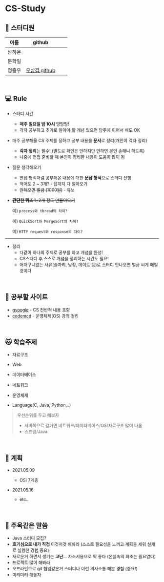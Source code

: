 # CS-Study



## :information_desk_person: 스터디원

|  이름  |                    github                     |      |      |
| :----: | :-------------------------------------------: | ---- | ---- |
| 남하은 |                                               |      |      |
| 문학일 |                                               |      |      |
| 정종우 | [우삼겹 github](https://github.com/woo3gyeob) |      |      |

<br>

## :computer: Rule

- 스터디 시간

  - <b>매주 일요일 밤 10시</b> 땅땅땅!
  - 각자 공부하고 추가로 알아야 할 개념 있으면 담주에 이어서 해도 OK

- 매주 공부해올 CS 주제를 정하고 공부 내용을<b> 문서</b>로 정리(개인이 각자 정리)

  - <b>각자 정리</b>는 필수! (별도로 확인은 안하지만 안하면 본인 손해니 하도록)
  - 나중에 면접 준비할 때 본인이 정리한 내용이 도움이 많이 됨

- 질문 생각해오기

  - 면접 형식처럼 공부해온 내용에 대한 <b>문답 형식</b>으로 스터디 진행
  - 적어도 2 ~ 3개? - 답까지 다 알아오기
  - ~~안해오면 벌금 (1000원)~~ - 유보

- ~~<b>간단한 퀴즈 </b>1~2개 정도 만들어오기~~

  예) `process와 thread의 차이?`

  예) `QuickSort와 MergeSort의 차이?`

  예) `HTTP request와 response의 차이?`

___

- 정리
  - 다같이 하나의 주제로 공부를 하고 개념을 완성!
  - CS스터디 후 스스로 개념을 정리하는 시간도 필요!
  - 어처구니없는 사유(술자리, 낮잠, 데이트 등)로 스터디 안나오면 벌금 씨게 때릴 것이다

  

<br>

## :memo: 공부할 사이트

- [gyoogle](https://github.com/JaeYeopHan/Interview_Question_for_Beginner) - CS 전반적 내용 포함
- [codemcd](https://velog.io/@codemcd) - 운영체제(OS) 강의 정리

<br>



## :cat: 학습주제

- 자료구조
- Web
- 데이터베이스
- 네트워크

- 운영체제
- Language(C, Java, Python,..)



> 우선순위를 두고 해보자
>
> - 서버쪽으로 갈거면 네트워크/데이터베이스/OS/자료구조 많이 나옴
> - 스프링/Java

<br>

## :eggplant: 계획

- 2021.05.09
  - OSI 7계층

- 2021.05.16
  - etc..





<br>

## :palm_tree: 주옥같은 말씀

- Java 스터디 모집?
- <b>호기심으로 내가 직접 </b>이것저것 해봐라 (스스로 필요성을 느끼고 계획을 세워 실제로 실행한 경험 중요)
- 새로운거 하면서 생기는 <b>고난</b>... 자소서용으로 딱 좋다 (온실속의 화초는 필요없다)
- 프로젝트 많이 해봐라
- 오프라인으로 git 협업같은거 스터디나 이런 의사소통 해본 경험 (중요!)
- 미리미리 해놓자

